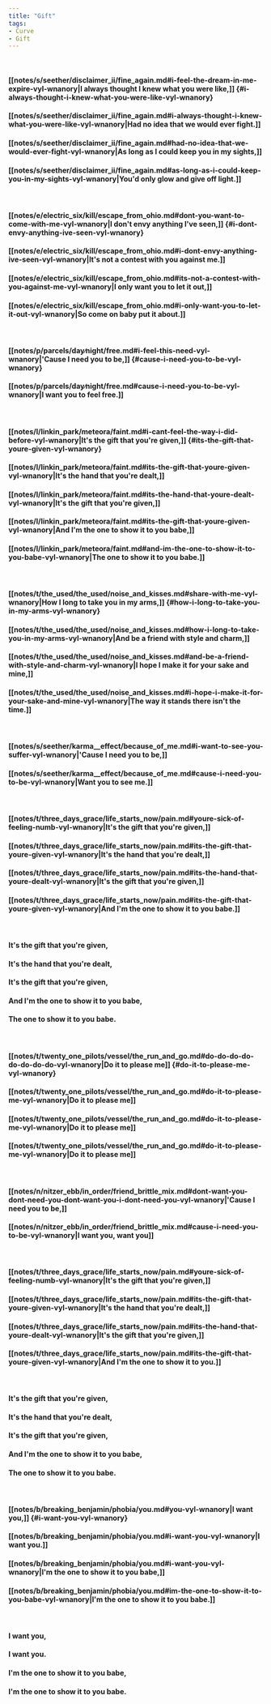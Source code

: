 ```yaml
---
title: "Gift"
tags:
- Curve
- Gift
---
```

&nbsp;
#### [[notes/s/seether/disclaimer_ii/fine_again.md#i-feel-the-dream-in-me-expire-vyl-wnanory|I always thought I knew what you were like,]] {#i-always-thought-i-knew-what-you-were-like-vyl-wnanory}
#### [[notes/s/seether/disclaimer_ii/fine_again.md#i-always-thought-i-knew-what-you-were-like-vyl-wnanory|Had no idea that we would ever fight.]]
#### [[notes/s/seether/disclaimer_ii/fine_again.md#had-no-idea-that-we-would-ever-fight-vyl-wnanory|As long as I could keep you in my sights,]]
#### [[notes/s/seether/disclaimer_ii/fine_again.md#as-long-as-i-could-keep-you-in-my-sights-vyl-wnanory|You'd only glow and give off light.]]
&nbsp;
#### [[notes/e/electric_six/kill/escape_from_ohio.md#dont-you-want-to-come-with-me-vyl-wnanory|I don't envy anything I've seen,]] {#i-dont-envy-anything-ive-seen-vyl-wnanory}
#### [[notes/e/electric_six/kill/escape_from_ohio.md#i-dont-envy-anything-ive-seen-vyl-wnanory|It's not a contest with you against me.]]
#### [[notes/e/electric_six/kill/escape_from_ohio.md#its-not-a-contest-with-you-against-me-vyl-wnanory|I only want you to let it out,]]
#### [[notes/e/electric_six/kill/escape_from_ohio.md#i-only-want-you-to-let-it-out-vyl-wnanory|So come on baby put it about.]]
&nbsp;
#### [[notes/p/parcels/day∕night/free.md#i-feel-this-need-vyl-wnanory|'Cause I need you to be,]] {#cause-i-need-you-to-be-vyl-wnanory}
#### [[notes/p/parcels/day∕night/free.md#cause-i-need-you-to-be-vyl-wnanory|I want you to feel free.]]
&nbsp;
#### [[notes/l/linkin_park/meteora/faint.md#i-cant-feel-the-way-i-did-before-vyl-wnanory|It's the gift that you're given,]] {#its-the-gift-that-youre-given-vyl-wnanory}
#### [[notes/l/linkin_park/meteora/faint.md#its-the-gift-that-youre-given-vyl-wnanory|It's the hand that you're dealt,]]
#### [[notes/l/linkin_park/meteora/faint.md#its-the-hand-that-youre-dealt-vyl-wnanory|It's the gift that you're given,]]
#### [[notes/l/linkin_park/meteora/faint.md#its-the-gift-that-youre-given-vyl-wnanory|And I'm the one to show it to you babe,]]
#### [[notes/l/linkin_park/meteora/faint.md#and-im-the-one-to-show-it-to-you-babe-vyl-wnanory|The one to show it to you babe.]]
&nbsp;
#### [[notes/t/the_used/the_used/noise_and_kisses.md#share-with-me-vyl-wnanory|How I long to take you in my arms,]] {#how-i-long-to-take-you-in-my-arms-vyl-wnanory}
#### [[notes/t/the_used/the_used/noise_and_kisses.md#how-i-long-to-take-you-in-my-arms-vyl-wnanory|And be a friend with style and charm,]]
#### [[notes/t/the_used/the_used/noise_and_kisses.md#and-be-a-friend-with-style-and-charm-vyl-wnanory|I hope I make it for your sake and mine,]]
#### [[notes/t/the_used/the_used/noise_and_kisses.md#i-hope-i-make-it-for-your-sake-and-mine-vyl-wnanory|The way it stands there isn't the time.]]
&nbsp;
#### [[notes/s/seether/karma__effect/because_of_me.md#i-want-to-see-you-suffer-vyl-wnanory|'Cause I need you to be,]]
#### [[notes/s/seether/karma__effect/because_of_me.md#cause-i-need-you-to-be-vyl-wnanory|Want you to see me.]]
&nbsp;
#### [[notes/t/three_days_grace/life_starts_now/pain.md#youre-sick-of-feeling-numb-vyl-wnanory|It's the gift that you're given,]]
#### [[notes/t/three_days_grace/life_starts_now/pain.md#its-the-gift-that-youre-given-vyl-wnanory|It's the hand that you're dealt,]]
#### [[notes/t/three_days_grace/life_starts_now/pain.md#its-the-hand-that-youre-dealt-vyl-wnanory|It's the gift that you're given,]]
#### [[notes/t/three_days_grace/life_starts_now/pain.md#its-the-gift-that-youre-given-vyl-wnanory|And I'm the one to show it to you babe.]]
&nbsp;
#### It's the gift that you're given,
#### It's the hand that you're dealt,
#### It's the gift that you're given,
#### And I'm the one to show it to you babe,
#### The one to show it to you babe.
&nbsp;
#### [[notes/t/twenty_one_pilots/vessel/the_run_and_go.md#do-do-do-do-do-do-do-do-vyl-wnanory|Do it to please me]] {#do-it-to-please-me-vyl-wnanory}
#### [[notes/t/twenty_one_pilots/vessel/the_run_and_go.md#do-it-to-please-me-vyl-wnanory|Do it to please me]]
#### [[notes/t/twenty_one_pilots/vessel/the_run_and_go.md#do-it-to-please-me-vyl-wnanory|Do it to please me]]
#### [[notes/t/twenty_one_pilots/vessel/the_run_and_go.md#do-it-to-please-me-vyl-wnanory|Do it to please me]]
&nbsp;
#### [[notes/n/nitzer_ebb/in_order/friend_brittle_mix.md#dont-want-you-dont-need-you-dont-want-you-i-dont-need-you-vyl-wnanory|'Cause I need you to be,]]
#### [[notes/n/nitzer_ebb/in_order/friend_brittle_mix.md#cause-i-need-you-to-be-vyl-wnanory|I want you, want you]]
&nbsp;
#### [[notes/t/three_days_grace/life_starts_now/pain.md#youre-sick-of-feeling-numb-vyl-wnanory|It's the gift that you're given,]]
#### [[notes/t/three_days_grace/life_starts_now/pain.md#its-the-gift-that-youre-given-vyl-wnanory|It's the hand that you're dealt,]]
#### [[notes/t/three_days_grace/life_starts_now/pain.md#its-the-hand-that-youre-dealt-vyl-wnanory|It's the gift that you're given,]]
#### [[notes/t/three_days_grace/life_starts_now/pain.md#its-the-gift-that-youre-given-vyl-wnanory|And I'm the one to show it to you.]]
&nbsp;
#### It's the gift that you're given,
#### It's the hand that you're dealt,
#### It's the gift that you're given,
#### And I'm the one to show it to you babe,
#### The one to show it to you babe.
&nbsp;
#### [[notes/b/breaking_benjamin/phobia/you.md#you-vyl-wnanory|I want you,]] {#i-want-you-vyl-wnanory}
#### [[notes/b/breaking_benjamin/phobia/you.md#i-want-you-vyl-wnanory|I want you.]]
#### [[notes/b/breaking_benjamin/phobia/you.md#i-want-you-vyl-wnanory|I'm the one to show it to you babe,]]
#### [[notes/b/breaking_benjamin/phobia/you.md#im-the-one-to-show-it-to-you-babe-vyl-wnanory|I'm the one to show it to you babe.]]
&nbsp;
#### I want you,
#### I want you.
#### I'm the one to show it to you babe,
#### I'm the one to show it to you babe.
